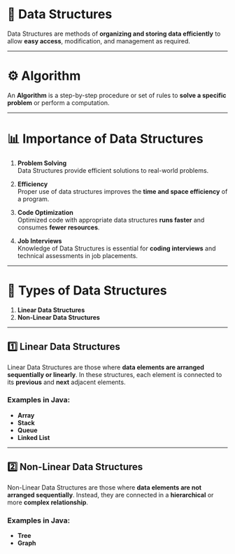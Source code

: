 
# 🧩 Data Structures  
Data Structures are methods of **organizing and storing data efficiently** to allow **easy access**, modification, and management as required.

---

# ⚙️ Algorithm  
An **Algorithm** is a step-by-step procedure or set of rules to **solve a specific problem** or perform a computation.

---

# 📊 Importance of Data Structures  

1. **Problem Solving**  
   Data Structures provide efficient solutions to real-world problems.  

2. **Efficiency**  
   Proper use of data structures improves the **time and space efficiency** of a program.  

3. **Code Optimization**  
   Optimized code with appropriate data structures **runs faster** and consumes **fewer resources**.  

4. **Job Interviews**  
   Knowledge of Data Structures is essential for **coding interviews** and technical assessments in job placements.

---

# 🔗 Types of Data Structures  

1. **Linear Data Structures**  
2. **Non-Linear Data Structures**

---

## 1️⃣ **Linear Data Structures**  
Linear Data Structures are those where **data elements are arranged sequentially or linearly**. In these structures, each element is connected to its **previous** and **next** adjacent elements.

### **Examples in Java:**  
- **Array**  
- **Stack**  
- **Queue**  
- **Linked List**  
---

## 2️⃣ **Non-Linear Data Structures**  
Non-Linear Data Structures are those where **data elements are not arranged sequentially**. Instead, they are connected in a **hierarchical** or more **complex relationship**.

### **Examples in Java:**  

- **Tree**  
- **Graph**  



